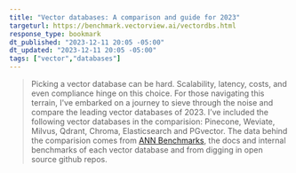 ```yaml
---
title: "Vector databases: A comparison and guide for 2023"
targeturl: https://benchmark.vectorview.ai/vectordbs.html
response_type: bookmark
dt_published: "2023-12-11 20:05 -05:00"
dt_updated: "2023-12-11 20:05 -05:00"
tags: ["vector","databases"]
---
```


> Picking a vector database can be hard. Scalability, latency, costs, and even compliance hinge on this choice. For those navigating this terrain, I've embarked on a journey to sieve through the noise and compare the leading vector databases of 2023. I’ve included the following vector databases in the comparision: Pinecone, Weviate, Milvus, Qdrant, Chroma, Elasticsearch and PGvector. The data behind the comparision comes from [ANN Benchmarks](https://ann-benchmarks.com/), the docs and internal benchmarks of each vector database and from digging in open source github repos.